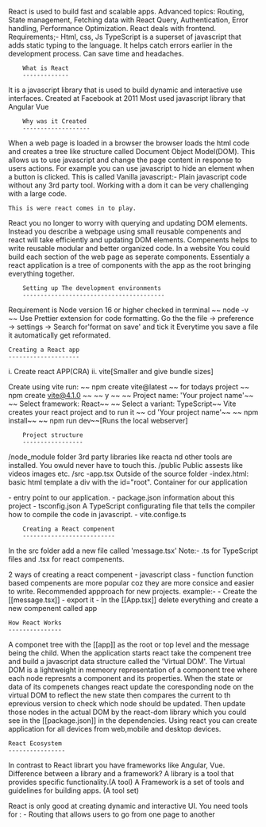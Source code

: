 React is used to build fast and scalable apps.
Advanced topics: Routing, State management, Fetching data with React Query, Authentication, 
    Error handling, Performance Optimization.
React deals with frontend.
Requirements;- Html, css, Js
TypeScript is a superset of javascript that adds static typing to the language.
    It helps catch errors earlier in the development process. 
    Can save time and headaches.

        What is React
        -------------
It is a javascript library that is used to build dynamic and interactive use interfaces.
Created at Facebook at 2011
Most used javascript library that Angular Vue

        Why was it Created
        -------------------
When a web page is loaded in a browser the browser loads the html code
    and creates a tree like structure called Document Object Model(DOM).
This allows us to use javascript and change the page content in response
to users actions.
For example you can use javascript to hide an element when a button is clicked.
    This is called Vanilla javascript:- Plain javascript code without any 3rd party tool.
Working with a dom it can be very challenging with a large code.

    This is were react comes in to play.
React you no longer to worry with querying and updating DOM elements.
Instead you describe a webpage using small reusable compenents 
    and react will take efficiently and updating DOM elements.
Compenents helps to write reusable modular and better organized code.
In a website You could build each section of the web page as seperate components.
Essentialy a react application is a tree of components with the app as the root bringing everything together.

        Setting up The development environments
        ----------------------------------------
Requirement is Node version 16 or higher checked in terminal
    ~~ node -v ~~
Use Prettier extension for code formatting.
Go the the file -> preference -> settings -> Search for'format on save' and tick it
    Everytime you save a file it automatically get reformated.

    Creating a React app
    --------------------
i. Create react APP(CRA)
ii. vite[Smaller and give bundle sizes]

Create using vite run:
    ~~ npm create vite@latest ~~
    for todays project
        ~~ npm create vite@4.1.0 ~~
        ~~ y ~~
        ~~ Project name: 'Your project name'~~
        ~~ Select framework: React~~
        ~~ Select a variant: TypeScript~~
Vite creates your react project and to run it
        ~~ cd 'Your project name'~~
        ~~ npm install~~
        ~~ npm run dev~~[Runs the local webserver]

        Project structure
        -----------------
/node_module folder
    3rd party libraries like reacta nd other tools are installed.
    You owuld never have to touch this.
/public
    Public assests like videos images etc.
/src
    -app.tsx
Outside of the source folder
    -index.html: basic html template
        a div with the id="root". Container for our application
            <div id="root"></div>
        - <script type="module" src="/src/main.tsx"></script>
            entry point to our application.
    - package.json
        information about this project
    - tsconfig.json
        A TypeScript configurating file that tells the compiler how to compile the code in javascript.
    - vite.confige.ts

        Creating a React compenent
        --------------------------
In the src folder add a new file called 'message.tsx'
    Note:- .ts for TypeScript files and .tsx for react compenents.

2 ways of creating a react compenent
    - javascript class
    - function
function based compenents are more popular coz they are more consice and 
 easier to write. Recommended appproach for new projects. 
 example:-
    - Create the [[message.tsx]]
    - export it
    - In the [[App.tsx]] delete everything and create a new compenent called app

    How React Works
    ---------------
 A componet tree with  the [[app]] as the root or top level and the message being the child.
 When the application starts react take the compenent tree and build a javascript data structure called the 'Virtual DOM'.
 The Virtual DOM is a lightweight in memeory representation of a component tree where each node represnts a component and its properties.
 When the state or data of its compenets changes react  update the coresponding node on the virtual DOM to reflect the new state then compares the current to th eprevious version to check which node should be updated. Then update those nodes in the actual DOM by the react-dom library which you could see in the [[package.json]] in the dependencies.
 Using react you can create application for all devices from web,mobile and desktop devices.

    React Ecosystem
    ----------------
In contrast to React librart you have frameworks like Angular, Vue.
Difference between a library and a framework?
    A library is a tool that provides specific functionality.(A tool)
    A Framework is a set of tools and guidelines for building apps. (A tool set)

React is only good at creating dynamic and interactive UI.
You need tools for :
    - Routing that allows users to go from one page to another
    
    


    



